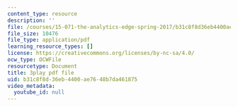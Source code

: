```yaml
---
content_type: resource
description: ''
file: /courses/15-071-the-analytics-edge-spring-2017/b31c8f8d36eb4400ae7648b7da461875_Sn-5Dwt_1qw.pdf
file_size: 10476
file_type: application/pdf
learning_resource_types: []
license: https://creativecommons.org/licenses/by-nc-sa/4.0/
ocw_type: OCWFile
resourcetype: Document
title: 3play pdf file
uid: b31c8f8d-36eb-4400-ae76-48b7da461875
video_metadata:
  youtube_id: null
---
```

